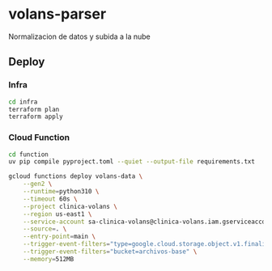 # volans-parser
Normalizacion de datos y subida a la nube

## Deploy

### Infra 

``` sh
cd infra
terraform plan
terraform apply
```

### Cloud Function

``` sh 
cd function
uv pip compile pyproject.toml --quiet --output-file requirements.txt

gcloud functions deploy volans-data \
    --gen2 \
    --runtime=python310 \
    --timeout 60s \
    --project clinica-volans \
    --region us-east1 \
    --service-account sa-clinica-volans@clinica-volans.iam.gserviceaccount.com \
    --source=. \
    --entry-point=main \
    --trigger-event-filters="type=google.cloud.storage.object.v1.finalized" \
    --trigger-event-filters="bucket=archivos-base" \
    --memory=512MB
```